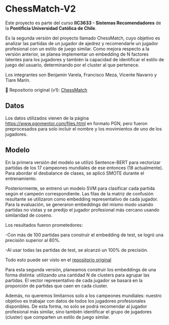 # ChessMatch-V2
Este proyecto es parte del curso **IIC3633 - Sistemas Recomendadores** de la **Pontificia Universidad Católica de Chile**.

Es la segunda versión del proyecto llamado ChessMatch, cuyo objetivo es analizar las partidas de un jugador de ajedrez y recomendarle un jugador profesional con un estilo de juego similar. Como mejora respecto a la versión anterior, se planea implementar un embedding de N factores latentes para los jugadores y también la capacidad de identificar el estilo de juego del usuario, determinando por el cluster al que pertenece.

Los integrantes son Benjamín Varela, Francisco Meza, Vicente Navarro y Tiare Marín.

🔗 Repositorio original (v1): [ChessMatch](https://github.com/212113114/ChessMatch)

## Datos

Los datos utilizados vienen de la página https://www.pgnmentor.com/files.html en formato PGN, pero fueron preprocesados para solo incluir el nombre y los movimientos de uno de los jugadores.

## Modelo

En la primera versión del modelo se utilizó Sentence-BERT para vectorizar partidas de los 17 campeones mundiales de ese entonces (18 actualmente). Para abordar el desbalance de clases, se aplicó SMOTE durante el entrenamiento.

Posteriormente, se entrenó un modelo SVM para clasificar cada partida según el campeón correspondiente. Las filas de la matriz de confusión resultante se utilizaron como embedding representativo de cada jugador. Para la evaluación, se generaron embeddings del mismo modo usando partidas no vistas y se predijo el jugador profesional más cercano usando similaridad de coseno.

Los resultados fueron prometedores:

-Con más de 100 partidas para construir el embedding de test, se logró una precisión superior al 80%.

-Al usar todas las partidas de test, se alcanzó un 100% de precisión.

Todo esto puede ser visto en el [repositorio original](https://github.com/212113114/ChessMatch)

Para esta segunda versión, planeamos construir los embeddings de una forma distinta: utilizando una cantidad N de clusters para agrupar las partidas. El vector representativo de cada jugador se basará en la proporción de partidas que caen en cada cluster.

Además, no queremos limitarnos solo a los campeones mundiales: nuestro objetivo es trabajar con datos de todos los jugadores profesionales disponibles. De esta forma, no solo se podrá recomendar al jugador profesional más similar, sino también identificar el grupo de jugadores (cluster) que comparten un estilo de juego similar.






